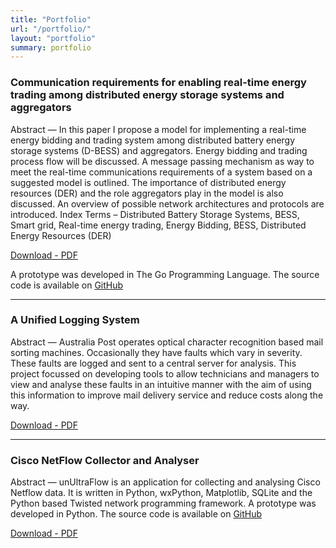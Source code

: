 ```yaml
---
title: "Portfolio"
url: "/portfolio/"
layout: "portfolio"
summary: portfolio
---
```


### Communication requirements for enabling real-time energy trading among distributed energy storage systems and aggregators

Abstract — In this paper I propose a model for implementing a real-time energy bidding and trading system among distributed battery energy storage systems (D-BESS) and aggregators.
Energy bidding and trading process flow will be discussed. A message passing mechanism as way to meet the real-time communications requirements of a system based on a suggested model is outlined. The importance of distributed energy resources (DER) and the role aggregators play in the model is
also discussed. An overview of possible network architectures
and protocols are introduced. Index Terms – Distributed Battery Storage Systems, BESS,
Smart grid, Real-time energy trading, Energy Bidding, BESS, Distributed Energy Resources (DER)

[Download - PDF](/img/conference_paper_antony_mapfumo.pdf)

A prototype was developed in The Go Programming Language. The source code is available on [GitHub](https://github.com/mapfumo/energy-trading-golang)

---

### A Unified Logging System

Abstract — Australia Post operates optical character recognition based mail sorting machines. Occasionally they have faults which vary in severity. These faults are logged and sent to a central server for analysis. This project focussed on developing tools to allow technicians and managers to view and analyse these faults in an intuitive manner with the aim of using this information to improve mail delivery service and reduce costs along the way.

[Download - PDF](/img/logging_system.pdf)

---

### Cisco NetFlow Collector and Analyser

Abstract — unUltraFlow is an application for collecting and analysing Cisco Netflow data. It
is written in Python, wxPython, Matplotlib, SQLite and the Python based Twisted network
programming framework.
A prototype was developed in Python. The source code is available on [GitHub](https://github.com/mapfumo/netflow)

[Download - PDF](/img/netflow.pdf)
